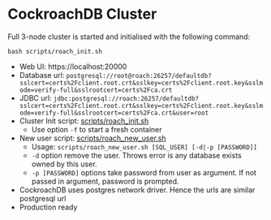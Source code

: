 # CockroachDB Cluster

Full 3-node cluster is started and initialised with the following command:

```
bash scripts/roach_init.sh
```

 * Web UI: https://localhost:20000
 * Database url: `postgresql://root@roach:26257/defaultdb?sslcert=certs%2Fclient.root.crt&sslkey=certs%2Fclient.root.key&sslmode=verify-full&sslrootcert=certs%2Fca.crt`
 * JDBC url: `jdbc:postgresql://roach:26257/defaultdb?sslcert=certs%2Fclient.root.crt&sslkey=certs%2Fclient.root.key&sslmode=verify-full&sslrootcert=certs%2Fca.crt&user=root`
 * Cluster Init script: [scripts/roach_init.sh](scripts/roach_init.sh)
   * Use option `-f` to start a fresh container
 * New user script: [scripts/roach_new_user.sh](scripts/roach_new_user.sh)
   * Usage: `scripts/roach_new_user.sh [SQL_USER] [-d|-p [PASSWORD]]`
   * `-d` option remove the user. Throws error is any database exists owned by this user.
   * `-p [PASSWORD]` options take password from user as argument. If not passed in argument, password is prompted.
 * CockroachDB uses postgres network driver. Hence the urls are similar postgresql url
 * Production ready
